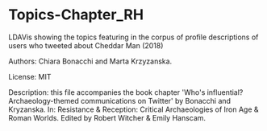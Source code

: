 # Topics-Chapter_RH
LDAVis showing the topics featuring in the corpus of profile descriptions of users who tweeted about Cheddar Man (2018)

Authors: Chiara Bonacchi and Marta Krzyzanska.

License: MIT

Description: this file accompanies the book chapter 'Who's influential? Archaeology-themed communications on Twitter' by Bonacchi and Kryzanska. In: Resistance & Reception: Critical Archaeologies of Iron Age & Roman Worlds. Edited by Robert Witcher & Emily Hanscam.
